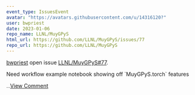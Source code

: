 ```yaml
---
event_type: IssuesEvent
avatar: "https://avatars.githubusercontent.com/u/14316120?"
user: bwpriest
date: 2023-01-06
repo_name: LLNL/MuyGPyS
html_url: https://github.com/LLNL/MuyGPyS/issues/77
repo_url: https://github.com/LLNL/MuyGPyS
---
```


<a href='https://github.com/bwpriest' target='_blank'>bwpriest</a> open issue <a href='https://github.com/LLNL/MuyGPyS/issues/77' target='_blank'>LLNL/MuyGPyS#77</a>.

<p>Need workflow example notebook showing off `MuyGPyS.torch` features</p><small>...</small><a href='https://github.com/LLNL/MuyGPyS/issues/77' target='_blank'>View Comment</a>